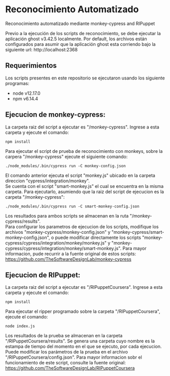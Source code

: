# Reconocimiento Automatizado
Reconocimiento automatizado mediante monkey-cypress and RIPuppet

Previo a la ejecución de los scripts de reconocimiento, se debe ejecutar la aplicación ghost v3.42.5 localmente. Por default, los archivos están configurados para asumir que la aplicación ghost esta corriendo bajo la siguiente url: http://localhost:2368

## Requerimientos

Los scripts presentes en este repositorio se ejecutaron usando los siguiente programas:

- node v12.17.0
- npm v6.14.4

## Ejecucion de monkey-cypress:
La carpeta raiz del script a ejecutar es "/monkey-cypress". Ingrese a esta carpeta y ejecute el comando:
```
npm install
```
Para ejecutar el script de prueba de reconocimiento con monkeys, sobre la carpera  "/monkey-cypress" ejecute el siguiente comando:
```
./node_modules/.bin/cypress run -C monkey-config.json
```
El comando anterior ejecuta el script "monkey.js" ubicado en la carpeta direccion "cypress/integration/monkey".<br>
Se cuenta con el script "smart-monkey.js" el cual se encuentra en la misma carpeta. Para ejecutarlo, asumiendo que la raiz del script de ejecucion es la carpeta "/monkey-cypress":
```
./node_modules/.bin/cypress run -C smart-monkey-config.json
```
Los resultados para ambos scripts se almacenan en la ruta "/monkey-cypress/results".<br>
Para configurar los parametros de ejecucion de los scripts, modifique los archivos "monkey-cypress/monkey-config.json" y "monkey-cypress/smart-monkey-config.json", o puede modificar directamente los scripts "monkey-cypress/cypress/integration/monkey/monkey.js" y "monkey-cypress/cypress/integration/monkey/smart-monkey.js". Para mayor informacion, pude recurrir a la fuente original de estos scripts: https://github.com/TheSoftwareDesignLab/monkey-cypress

## Ejecucion de RIPuppet: 

La carpeta raiz del script a ejecutar es "/RIPuppetCoursera". Ingrese a esta carpeta y ejecute el comando:
```
npm install
```
Para ejecutar el ripper programado sobre la carpeta "/RIPuppetCoursera", ejecute el comando:
```
node index.js
```
Los resultados de la prueba se almacenan en la carpeta "/RIPuppetCoursera/results". Se genera una carpeta cuyo nombre es la estampa de tiempo del momento en el que se ejecuto, por cada ejecucion. Puede modificar los parámetros de la prueba en el archivo "/RIPuppetCoursera/config.json". Para mayor informacion sobr el funcionamiento de este script, consulte la fuente original: https://github.com/TheSoftwareDesignLab/RIPuppetCoursera
